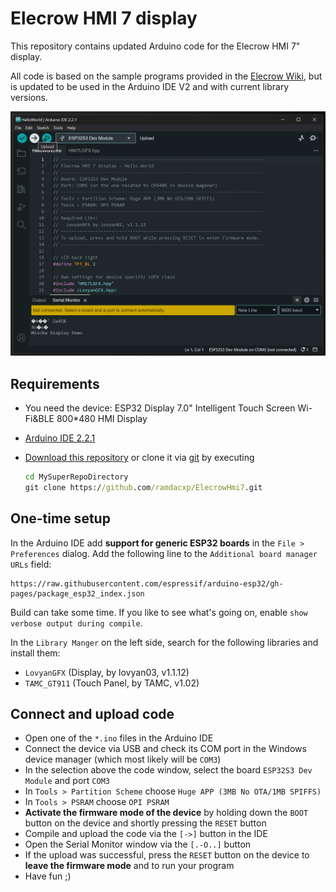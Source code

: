# Elecrow HMI 7 display

This repository contains updated Arduino code for the Elecrow HMI 7" display.

All code is based on the sample programs provided in the [Elecrow Wiki](https://www.elecrow.com/wiki/index.php?title=ESP32_Display_7.0%27%27_Intelligent_Touch_Screen_Wi-Fi%26BLE_800*480_HMI_Display), but is updated to be used in the Arduino IDE V2 and with current library versions.

![Arduino IDE](images/arduino-ide.png)

## Requirements

* You need the device: ESP32 Display 7.0" Intelligent Touch Screen Wi-Fi&BLE 800*480 HMI Display
* [Arduino IDE 2.2.1](https://www.arduino.cc/en/software)
* [Download this repository](https://github.com/ramdacxp/ElecrowHmi7/archive/refs/heads/main.zip) or clone it via [git](https://git-scm.com/downloads) by executing

  ```cmd
  cd MySuperRepoDirectory
  git clone https://github.com/ramdacxp/ElecrowHmi7.git
  ```

## One-time setup

In the Arduino IDE add **support for generic ESP32 boards** in the `File > Preferences` dialog. Add the following line to the `Additional board manager URLs` field:

```text
https://raw.githubusercontent.com/espressif/arduino-esp32/gh-pages/package_esp32_index.json
```

Build can take some time.
If you like to see what's going on, enable `show verbose output during compile`.

In the `Library Manger` on the left side, search for the following libraries and install them:

* `LovyanGFX` (Display, by lovyan03, v1.1.12)
* `TAMC_GT911` (Touch Panel, by TAMC, v1.02)

## Connect and upload code

* Open one of the `*.ino` files in the Arduino IDE
* Connect the device via USB and check its COM port in the Windows device manager (which most likely will be `COM3`)
* In the selection above the code window, select the board `ESP32S3 Dev Module` and port `COM3`
* In `Tools > Partition Scheme` choose `Huge APP (3MB No OTA/1MB SPIFFS)`
* In `Tools > PSRAM` choose `OPI PSRAM`
* **Activate the firmware mode of the device** by holding down the `BOOT` button on the device and shortly pressing the `RESET` button
* Compile and upload the code via the `[->]` button in the IDE
* Open the Serial Monitor window via the `[.-O..]` button
* If the upload was successful, press the `RESET` button on the device to **leave the firmware mode** and to run your program
* Have fun ;)

